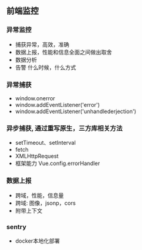 ## 前端监控

### 异常监控
- 捕获异常，高效，准确
- 数据上报，性能和信息全面之间做出取舍
- 数据分析 
- 告警 什么时候，什么方式

### 异常捕获
- window.onerror
- window.addEventListener('error')
- window.addEventListener('unhandlederjection')
### 异步捕获, 通过重写原生，三方库相关方法
- setTimeout、setInterval
- fetch
- XMLHttpRequest
- 框架能力 Vue.config.errorHandler

### 数据上报
- 跨域，性能，信息量
- 跨域: 图像，jsonp，cors
- 附带上下文
### sentry
- docker本地化部署